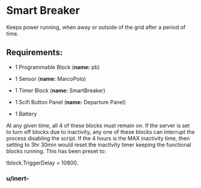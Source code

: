 # Smart Breaker
 Keeps power running, when away or outside of the grid after a period of time.
 
 ## Requirements:
 - 1 Programmable Block (**name:** pb)
 
 - 1 Sensor (**name:** MarcoPolo)
 
 - 1 Timer Block (**name:** SmartBreaker)

 - 1 Scifi Button Panel (**name:** Departure Panel)
 
 - 1 Battery
 
At any given time, all 4 of these blocks must remain on. If the server is set to turn off blocks due to inactivity, any one of these blocks can interrupt the process
disabling the script. If the 4 hours is the MAX inactivity time, then setting to 3hr 30min would reset the inactivity timer keeping the functional blocks running. This
has been preset to:

tblock.TriggerDelay = 10800.

### u/inert-

